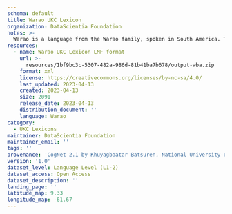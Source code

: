 ```yaml
---
schema: default
title: Warao UKC Lexicon
organization: DataScientia Foundation
notes: >-
  Warao is a language from the Warao family, spoken in South America. The UKC Lexicon of Warao is represented as a lexico-semantic network. It consists of words, word senses, synsets, as well as sense-level and synset-level relationships.
resources:
  - name: Warao UKC Lexicon LMF format
    url: >-
      resources/1bf9bc3c-5307-482a-986d-81b41ba7b678/output-wba.zip
    format: xml
    license: https://creativecommons.org/licenses/by-nc-sa/4.0/
    last_updated: 2023-04-13
    created: 2023-04-13
    size: 2091
    release_date: 2023-04-13
    distribution_document: ''
    language: Warao
category:
  - UKC Lexicons
maintainer: DataScientia Foundation
maintainer_email: ''
tags: ''
provenance: 'CogNet 2.1 by Khuyagbaatar Batsuren, National University of Mongolia (http://cognet.ukc.disi.unitn.it); MorphyNet 2.0 by Gábor Bella and Khuyagbaatar Batsuren (http://ukc.disi.unitn.it/index.php/morphynet/); Native Languages of the Americas 2021.11. by Laura Redish and Orrin Lewis (http://www.native-languages.org); Princeton WordNet 2.1 by Princeton University (https://wordnet.princeton.edu)'
version: '1.0'
dataset_level: Language Level (L1-2)
dataset_access: Open Access
dataset_description: ''
landing_page: ''
latitude_map: 9.33
longitude_map: -61.67
---
```

